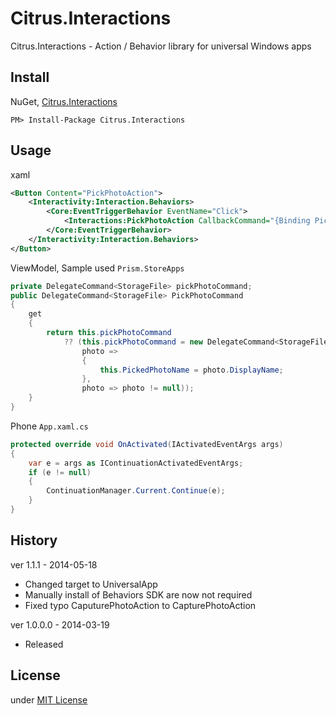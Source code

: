 Citrus.Interactions
===================
Citrus.Interactions - Action / Behavior library for universal Windows apps

Install
-------
NuGet, [Citrus.Interactions](https://www.nuget.org/packages/Citrus.Interactions/)  
```
PM> Install-Package Citrus.Interactions
```

Usage
------
xaml
```xml
<Button Content="PickPhotoAction">
    <Interactivity:Interaction.Behaviors>
        <Core:EventTriggerBehavior EventName="Click">
            <Interactions:PickPhotoAction CallbackCommand="{Binding PickPhotoCommand}" />
        </Core:EventTriggerBehavior>
    </Interactivity:Interaction.Behaviors>
</Button>
```

ViewModel, Sample used `Prism.StoreApps`
```csharp
private DelegateCommand<StorageFile> pickPhotoCommand;
public DelegateCommand<StorageFile> PickPhotoCommand
{
    get
    {
        return this.pickPhotoCommand
            ?? (this.pickPhotoCommand = new DelegateCommand<StorageFile>(
                photo =>
                {
                    this.PickedPhotoName = photo.DisplayName;
                },
                photo => photo != null));
    }
}
```

Phone `App.xaml.cs`
```csharp
protected override void OnActivated(IActivatedEventArgs args)
{
    var e = args as IContinuationActivatedEventArgs;
    if (e != null)
    {
        ContinuationManager.Current.Continue(e);
    }
}
```

History
-------
ver 1.1.1 - 2014-05-18
* Changed target to UniversalApp
* Manually install of Behaviors SDK are now not required
* Fixed typo CaputurePhotoAction to CapturePhotoAction

ver 1.0.0.0 - 2014-03-19
* Released

License
-------
under [MIT License](http://opensource.org/licenses/MIT)
